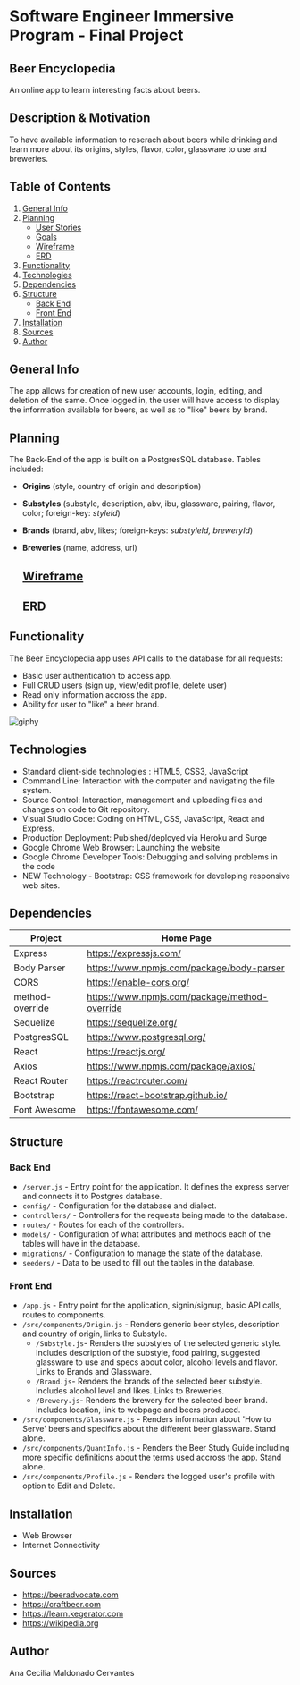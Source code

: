# Software Engineer Immersive Program - Final Project

## Beer Encyclopedia
An online app to learn interesting facts about beers.

## Description & Motivation
To have available information to reserach about beers while drinking and learn more about its origins, styles, flavor, color, glassware to use and breweries.

## Table of Contents
1. [General Info](#general-info)
2. [Planning](#planning)
    + [User Stories](/planning/userstories.md)
    + [Goals](/planning/goals.md)
    + [Wireframe](#wireframe)
    + [ERD](#erd)
3. [Functionality](#functionality)
4. [Technologies](#technologies)
5. [Dependencies](#dependencies)
6. [Structure](#structure)
    + [Back End](#back-end)
    + [Front End](#front-end)
7. [Installation](#installation)
8. [Sources](#sources)
9. [Author](#author)

## General Info
The app allows for creation of new user accounts, login, editing, and deletion of the same.  Once logged in, the user will have access to display the information available for beers, as well as to "like" beers by brand. 

## Planning
The Back-End of the app is built on a PostgresSQL database.  Tables included: 
+ **Origins** (style, country of origin and description)
+ **Substyles** (substyle, description, abv, ibu, glassware, pairing, flavor, color; foreign-key: *styleId*)
+ **Brands** (brand, abv, likes; foreign-keys: *substyleId, breweryId*)
+ **Breweries** (name, address, url)

    ## [Wireframe](/planning/wireframe.md)

    ## ERD

## Functionality
The Beer Encyclopedia app uses API calls to the database for all requests:
+ Basic user authentication to access app.
+ Full CRUD users (sign up, view/edit profile, delete user)
+ Read only information accross the app.
+ Ability for user to "like" a beer brand.

![giphy](https://user-images.githubusercontent.com/74725198/111514087-06063600-8717-11eb-943a-82829f0cc419.gif)

## Technologies
+ Standard client-side technologies : HTML5, CSS3, JavaScript
+ Command Line: Interaction with the computer and navigating the file system.
+ Source Control: Interaction, management and uploading files and changes on code to Git repository.
+ Visual Studio Code: Coding on HTML, CSS, JavaScript, React and Express.
+ Production Deployment: Pubished/deployed via Heroku and Surge
+ Google Chrome Web Browser: Launching the website
+ Google Chrome Developer Tools: Debugging and solving problems in the code
+ NEW Technology - Bootstrap: CSS framework for developing responsive web sites.

## Dependencies
| Project      | Home Page                                    |
|--------------|----------------------------------------------|
| Express      | <https://expressjs.com/>                     |
| Body Parser      | <https://www.npmjs.com/package/body-parser>                     |
| CORS      | <https://enable-cors.org/>                     |
| method-override      | <https://www.npmjs.com/package/method-override>                     |
| Sequelize      | <https://sequelize.org/>                     |
| PostgresSQL     | <https://www.postgresql.org/>                     |
| React        | <https://reactjs.org/>                       |
| Axios       | <https://www.npmjs.com/package/axios/>                |
| React Router  | <https://reactrouter.com/> |
| Bootstrap | <https://react-bootstrap.github.io/>                   |
| Font Awesome         | <https://fontawesome.com/>                        |


## Structure
### Back End

- `/server.js` - Entry point for the application. It defines the express server and connects it to Postgres database.
- `config/` - Configuration for the database and dialect.
- `controllers/` - Controllers for the requests being made to the database.
- `routes/` - Routes for each of the controllers.
- `models/` - Configuration of what attributes and methods each of the tables will have in the database.
- `migrations/` - Configuration to manage the state of the database.
- `seeders/` - Data to be used to fill out the tables in the database.


### Front End
- `/app.js` - Entry point for the application, signin/signup, basic API calls, routes to components.
- `/src/components/Origin.js` - Renders generic beer styles, description and country of origin, links to Substyle.
    - `/Substyle.js`- Renders the substyles of the selected generic style. Includes description of the substyle, food pairing, suggested glassware to use and specs about color, alcohol levels and flavor. Links to Brands and Glassware.
    - `/Brand.js`- Renders the brands of the selected beer substyle. Includes alcohol level and likes. Links to Breweries.
    - `/Brewery.js`- Renders the brewery for the selected beer brand. Includes location, link to webpage and beers produced.
- `/src/components/Glassware.js` - Renders information about 'How to Serve' beers and specifics about the different beer glassware. Stand alone.
- `/src/components/QuantInfo.js` - Renders the Beer Study Guide including more specific definitions about the terms used accross the app. Stand alone.
- `/src/components/Profile.js` - Renders the logged user's profile with option to Edit and Delete.

## Installation
+ Web Browser
+ Internet Connectivity

## Sources
+ https://beeradvocate.com
+ https://craftbeer.com
+ https://learn.kegerator.com
+ https://wikipedia.org

## Author
Ana Cecilia Maldonado Cervantes